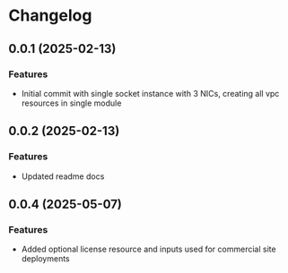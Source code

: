 # Changelog

## 0.0.1 (2025-02-13)

### Features
- Initial commit with single socket instance with 3 NICs, creating all vpc resources in single module 

## 0.0.2 (2025-02-13)

### Features
- Updated readme docs

## 0.0.4 (2025-05-07)

### Features
- Added optional license resource and inputs used for commercial site deployments

